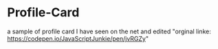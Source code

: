 # Profile-Card
a sample of profile card I have seen on the net and edited  "orginal linke:  https://codepen.io/JavaScriptJunkie/pen/jvRGZy"
